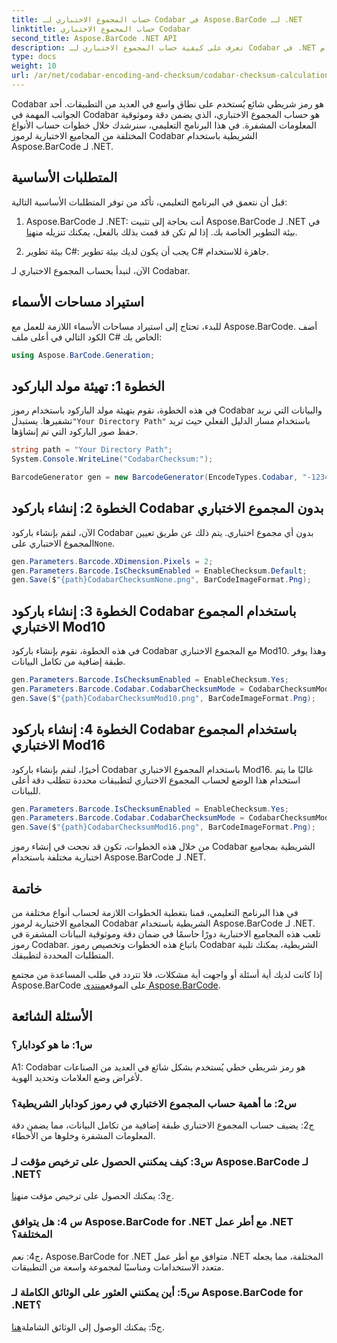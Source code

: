 ```yaml
---
title: حساب المجموع الاختباري لـ Codabar في Aspose.BarCode لـ .NET
linktitle: حساب المجموع الاختباري Codabar
second_title: Aspose.BarCode .NET API
description: تعرف على كيفية حساب المجموع الاختباري لـ Codabar في .NET باستخدام Aspose.BarCode. تعزيز دقة البيانات في الباركود Codabar. احصل على إرشادات خطوة بخطوة.
type: docs
weight: 10
url: /ar/net/codabar-encoding-and-checksum/codabar-checksum-calculation/
---
```

Codabar هو رمز شريطي شائع يُستخدم على نطاق واسع في العديد من التطبيقات. أحد الجوانب المهمة في Codabar هو حساب المجموع الاختباري، الذي يضمن دقة وموثوقية المعلومات المشفرة. في هذا البرنامج التعليمي، سنرشدك خلال خطوات حساب الأنواع المختلفة من المجاميع الاختبارية لرموز Codabar الشريطية باستخدام Aspose.BarCode لـ .NET.

## المتطلبات الأساسية

قبل أن نتعمق في البرنامج التعليمي، تأكد من توفر المتطلبات الأساسية التالية:

1.  Aspose.BarCode لـ .NET: أنت بحاجة إلى تثبيت Aspose.BarCode لـ .NET في بيئة التطوير الخاصة بك. إذا لم تكن قد قمت بذلك بالفعل، يمكنك تنزيله من[هنا](https://releases.aspose.com/barcode/net/).

2. بيئة تطوير C#: يجب أن يكون لديك بيئة تطوير C# جاهزة للاستخدام.

الآن، لنبدأ بحساب المجموع الاختباري لـ Codabar.

## استيراد مساحات الأسماء

للبدء، تحتاج إلى استيراد مساحات الأسماء اللازمة للعمل مع Aspose.BarCode. أضف الكود التالي في أعلى ملف C# الخاص بك:

```csharp
using Aspose.BarCode.Generation;
```

## الخطوة 1: تهيئة مولد الباركود

 في هذه الخطوة، نقوم بتهيئة مولد الباركود باستخدام رموز Codabar والبيانات التي نريد تشفيرها. يستبدل`"Your Directory Path"` باستخدام مسار الدليل الفعلي حيث تريد حفظ صور الباركود التي تم إنشاؤها.

```csharp
string path = "Your Directory Path";
System.Console.WriteLine("CodabarChecksum:");

BarcodeGenerator gen = new BarcodeGenerator(EncodeTypes.Codabar, "-12345-");
```

## الخطوة 2: إنشاء باركود Codabar بدون المجموع الاختباري

 الآن، لنقم بإنشاء باركود Codabar بدون أي مجموع اختباري. يتم ذلك عن طريق تعيين المجموع الاختباري على`None`.

```csharp
gen.Parameters.Barcode.XDimension.Pixels = 2;
gen.Parameters.Barcode.IsChecksumEnabled = EnableChecksum.Default;
gen.Save($"{path}CodabarChecksumNone.png", BarCodeImageFormat.Png);
```

## الخطوة 3: إنشاء باركود Codabar باستخدام المجموع الاختباري Mod10

في هذه الخطوة، نقوم بإنشاء باركود Codabar مع المجموع الاختباري Mod10. وهذا يوفر طبقة إضافية من تكامل البيانات. 

```csharp
gen.Parameters.Barcode.IsChecksumEnabled = EnableChecksum.Yes;
gen.Parameters.Barcode.Codabar.CodabarChecksumMode = CodabarChecksumMode.Mod10;
gen.Save($"{path}CodabarChecksumMod10.png", BarCodeImageFormat.Png);
```

## الخطوة 4: إنشاء باركود Codabar باستخدام المجموع الاختباري Mod16

أخيرًا، لنقم بإنشاء باركود Codabar باستخدام المجموع الاختباري Mod16. غالبًا ما يتم استخدام هذا الوضع لحساب المجموع الاختباري لتطبيقات محددة تتطلب دقة أعلى للبيانات.

```csharp
gen.Parameters.Barcode.IsChecksumEnabled = EnableChecksum.Yes;
gen.Parameters.Barcode.Codabar.CodabarChecksumMode = CodabarChecksumMode.Mod16;
gen.Save($"{path}CodabarChecksumMod16.png", BarCodeImageFormat.Png);
```

من خلال هذه الخطوات، تكون قد نجحت في إنشاء رموز Codabar الشريطية بمجاميع اختبارية مختلفة باستخدام Aspose.BarCode لـ .NET.

## خاتمة

في هذا البرنامج التعليمي، قمنا بتغطية الخطوات اللازمة لحساب أنواع مختلفة من المجاميع الاختبارية لرموز Codabar الشريطية باستخدام Aspose.BarCode لـ .NET. تلعب هذه المجاميع الاختبارية دورًا حاسمًا في ضمان دقة وموثوقية البيانات المشفرة في رموز Codabar. باتباع هذه الخطوات وتخصيص رموز Codabar الشريطية، يمكنك تلبية المتطلبات المحددة لتطبيقك.

إذا كانت لديك أية أسئلة أو واجهت أية مشكلات، فلا تتردد في طلب المساعدة من مجتمع Aspose.BarCode على الموقع[منتدى Aspose.BarCode](https://forum.aspose.com/c/barcode/13).

## الأسئلة الشائعة

### س1: ما هو كودابار؟

A1: Codabar هو رمز شريطي خطي يُستخدم بشكل شائع في العديد من الصناعات لأغراض وضع العلامات وتحديد الهوية.

### س2: ما أهمية حساب المجموع الاختباري في رموز كودابار الشريطية؟

ج2: يضيف حساب المجموع الاختباري طبقة إضافية من تكامل البيانات، مما يضمن دقة المعلومات المشفرة وخلوها من الأخطاء.

### س3: كيف يمكنني الحصول على ترخيص مؤقت لـ Aspose.BarCode لـ .NET؟

 ج3: يمكنك الحصول على ترخيص مؤقت من[هنا](https://purchase.aspose.com/temporary-license/).

### س 4: هل يتوافق Aspose.BarCode for .NET مع أطر عمل .NET المختلفة؟

ج4: نعم، Aspose.BarCode for .NET متوافق مع أطر عمل .NET المختلفة، مما يجعله متعدد الاستخدامات ومناسبًا لمجموعة واسعة من التطبيقات.

### س5: أين يمكنني العثور على الوثائق الكاملة لـ Aspose.BarCode for .NET؟

 ج5: يمكنك الوصول إلى الوثائق الشاملة[هنا](https://reference.aspose.com/barcode/net/).